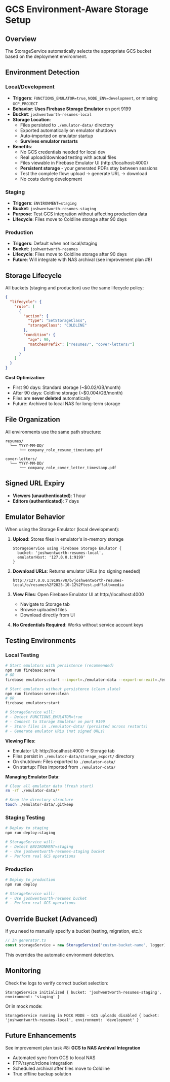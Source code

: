 # GCS Environment-Aware Storage Setup

## Overview

The StorageService automatically selects the appropriate GCS bucket based on the deployment environment.

## Environment Detection

### Local/Development
- **Triggers**: `FUNCTIONS_EMULATOR=true`, `NODE_ENV=development`, or missing `GCP_PROJECT`
- **Behavior**: **Uses Firebase Storage Emulator** on port 9199
- **Bucket**: `joshwentworth-resumes-local`
- **Storage Location**:
  - Files persisted to `./emulator-data/` directory
  - Exported automatically on emulator shutdown
  - Auto-imported on emulator startup
  - **Survives emulator restarts**
- **Benefits**:
  - No GCS credentials needed for local dev
  - Real upload/download testing with actual files
  - Files viewable in Firebase Emulator UI (http://localhost:4000)
  - **Persistent storage** - your generated PDFs stay between sessions
  - Test the complete flow: upload → generate URL → download
  - No costs during development

### Staging
- **Triggers**: `ENVIRONMENT=staging`
- **Bucket**: `joshwentworth-resumes-staging`
- **Purpose**: Test GCS integration without affecting production data
- **Lifecycle**: Files move to Coldline storage after 90 days

### Production
- **Triggers**: Default when not local/staging
- **Bucket**: `joshwentworth-resumes`
- **Lifecycle**: Files move to Coldline storage after 90 days
- **Future**: Will integrate with NAS archival (see improvement plan #8)

## Storage Lifecycle

All buckets (staging and production) use the same lifecycle policy:

```json
{
  "lifecycle": {
    "rule": [
      {
        "action": {
          "type": "SetStorageClass",
          "storageClass": "COLDLINE"
        },
        "condition": {
          "age": 90,
          "matchesPrefix": ["resumes/", "cover-letters/"]
        }
      }
    ]
  }
}
```

**Cost Optimization**:
- First 90 days: Standard storage (~$0.02/GB/month)
- After 90 days: Coldline storage (~$0.004/GB/month)
- Files are **never deleted** automatically
- Future: Archived to local NAS for long-term storage

## File Organization

All environments use the same path structure:

```
resumes/
  └── YYYY-MM-DD/
      └── company_role_resume_timestamp.pdf

cover-letters/
  └── YYYY-MM-DD/
      └── company_role_cover_letter_timestamp.pdf
```

## Signed URL Expiry

- **Viewers (unauthenticated)**: 1 hour
- **Editors (authenticated)**: 7 days

## Emulator Behavior

When using the Storage Emulator (local development):

1. **Upload**: Stores files in emulator's in-memory storage
   ```
   StorageService using Firebase Storage Emulator {
     bucket: 'joshwentworth-resumes-local',
     emulatorHost: '127.0.0.1:9199'
   }
   ```

2. **Download URLs**: Returns emulator URLs (no signing needed)
   ```
   http://127.0.0.1:9199/v0/b/joshwentworth-resumes-local/o/resumes%2F2025-10-12%2Ftest.pdf?alt=media
   ```

3. **View Files**: Open Firebase Emulator UI at http://localhost:4000
   - Navigate to Storage tab
   - Browse uploaded files
   - Download directly from UI

4. **No Credentials Required**: Works without service account keys

## Testing Environments

### Local Testing
```bash
# Start emulators with persistence (recommended)
npm run firebase:serve
# OR
firebase emulators:start --import=./emulator-data --export-on-exit=./emulator-data

# Start emulators without persistence (clean slate)
npm run firebase:serve:clean
# OR
firebase emulators:start

# StorageService will:
# - Detect FUNCTIONS_EMULATOR=true
# - Connect to Storage Emulator on port 9199
# - Store files in ./emulator-data/ (persisted across restarts)
# - Generate emulator URLs (not signed URLs)
```

**Viewing Files**:
- Emulator UI: http://localhost:4000 → Storage tab
- Files persist in `./emulator-data/storage_export/` directory
- On shutdown: Files exported to `./emulator-data/`
- On startup: Files imported from `./emulator-data/`

**Managing Emulator Data**:
```bash
# Clear all emulator data (fresh start)
rm -rf ./emulator-data/*

# Keep the directory structure
touch ./emulator-data/.gitkeep
```

### Staging Testing
```bash
# Deploy to staging
npm run deploy:staging

# StorageService will:
# - Detect ENVIRONMENT=staging
# - Use joshwentworth-resumes-staging bucket
# - Perform real GCS operations
```

### Production
```bash
# Deploy to production
npm run deploy

# StorageService will:
# - Use joshwentworth-resumes bucket
# - Perform real GCS operations
```

## Override Bucket (Advanced)

If you need to manually specify a bucket (testing, migration, etc.):

```typescript
// In generator.ts
const storageService = new StorageService("custom-bucket-name", logger)
```

This overrides the automatic environment detection.

## Monitoring

Check the logs to verify correct bucket selection:

```
StorageService initialized { bucket: 'joshwentworth-resumes-staging', environment: 'staging' }
```

Or in mock mode:
```
StorageService running in MOCK MODE - GCS uploads disabled { bucket: 'joshwentworth-resumes-local', environment: 'development' }
```

## Future Enhancements

See improvement plan task #8: **GCS to NAS Archival Integration**

- Automated sync from GCS to local NAS
- FTP/rsync/rclone integration
- Scheduled archival after files move to Coldline
- True offline backup solution
